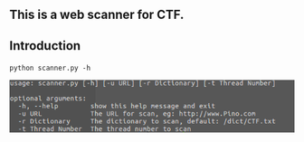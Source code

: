 ## This is a web scanner for CTF.


## Introduction


`python scanner.py -h`


![helper](https://github.com/Pino-HD/CTF/raw/master/img/help.png)
